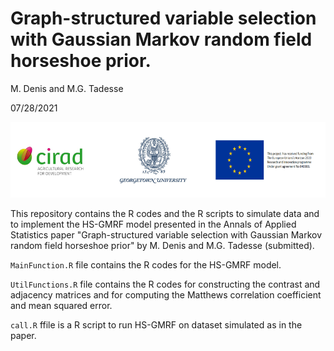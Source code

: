 # Graph-structured variable selection with Gaussian Markov random field horseshoe prior.

M. Denis and M.G. Tadesse

07/28/2021

![](logo.png)

This repository contains the R codes and the R scripts to simulate data and to implement the HS-GMRF model presented in the Annals of Applied Statistics paper "Graph-structured variable selection with Gaussian Markov random field horseshoe prior" by M. Denis and M.G. Tadesse (submitted).

`MainFunction.R` file contains the R codes for the HS-GMRF model.

`UtilFunctions.R` file contains the R codes for constructing the contrast and adjacency matrices and for computing the Matthews correlation coefficient and mean squared error.

`call.R` ffile is a R script to run HS-GMRF on dataset simulated as in the paper.
